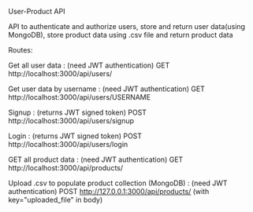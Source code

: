 User-Product API


API to authenticate and authorize users, store and return user data(using MongoDB), store product data using .csv file and return product data

Routes:

Get all user data : (need JWT authentication)
GET http://localhost:3000/api/users/

Get user data by username : (need JWT authentication)
GET http://localhost:3000/api/users/USERNAME

Signup : (returns JWT signed token)
POST http://localhost:3000/api/users/signup

Login : (returns JWT signed token)
POST http://localhost:3000/api/users/login

GET all product data : (need JWT authentication)
GET http://localhost:3000/api/products/

Upload .csv to populate product collection (MongoDB) : (need JWT authentication)
POST http://127.0.0.1:3000/api/products/
(with key="uploaded_file" in body)

